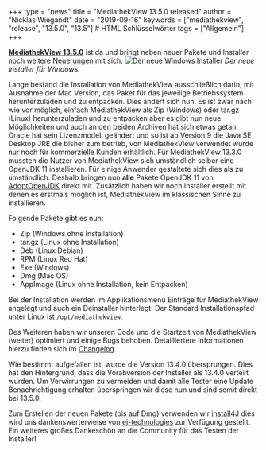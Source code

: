 +++
type = "news"
title = "MediathekView 13.5.0 released"
author = "Nicklas Wiegandt"
date = "2019-09-16"
keywords = ["mediathekview", "release", "13.5.0", "13.5"] # HTML Schlüsselwörter
tags = ["Allgemein"]
+++

**[MediathekView 13.5.0](https://mediathekview.de/download/)** ist da und bringt neben neuer Pakete und Installer noch weitere [Neuerungen](https://mediathekview.de/changelog/13-5-0/) mit sich.
![Der neue Windows Installer](/images/news/mediathekview-13_5-win-installer.png)
<em>Der neue Installer für Windows.</em>

Lange bestand die Installation von MediathekView ausschließlich darin, mit Ausnahme der Mac Version, das Paket für das jeweilige Betriebssystem herunterzuladen und zu entpacken. Dies ändert sich nun. Es ist zwar nach wie vor möglich, einfach MediathekView als Zip (Windows) oder tar.gz (Linux) herunterzuladen und zu entpacken aber es gibt nun neue Möglichkeiten und auch an den beiden Archiven hat sich etwas getan. Oracle hat sein Lizenzmodell geändert und so ist ab Version 9 die Java SE Desktop JRE die bisher zum betrieb, von MediathekView verwendet wurde nur noch für kommerzielle Kunden erhältlich. Für MediathekView 13.3.0 mussten die Nutzer von MediathekView sich umständlich selber eine OpenJDK 11 installieren. Für einige Anwender gestaltete sich dies als zu umständlich.
Deshalb bringen nun **alle** Pakete OpenJDK 11 von [AdoptOpenJDK](https://adoptopenjdk.net) direkt mit. Zusätzlich haben wir noch Installer erstellt mit denen es erstmals möglich ist, MediathekView im klassischen Sinne zu installieren.

Folgende Pakete gibt es nun:

* Zip (Windows ohne Installation)
* tar.gz (Linux ohne Installation)
* Deb (Linux Debian)
* RPM (Linux Red Hat)
* Exe (Windows)
* Dmg (Mac OS)
* AppImage (Linux ohne Installation, kein Entpacken)

Bei der Installation werden im Applikationsmenü Einträge für MediathekView angelegt und auch ein Deinstaller hinterlegt. Der Standard Installationspfad unter Linux ist `/opt/mediathekview`.

Des Weiteren haben wir unseren Code und die Startzeit von MediathekView (weiter) optimiert und einige Bugs behoben. Detailliertere Informationen hierzu finden sich im [Changelog](https://mediathekview.de/changelog/13-5-0/).

Wie bestimmt aufgefallen ist, wurde die Version 13.4.0 übersprungen. Dies hat den Hintergrund, dass die Vorabversion der Installer als 13.4.0 verteilt wurden. Um Verwirrungen zu vermeiden und damit alle Tester eine Update Benachrichtigung erhalten überspringen wir diese nun und sind somit direkt bei 13.5.0.

Zum Erstellen der neuen Pakete (bis auf Dmg) verwenden wir [install4J](https://www.ej-technologies.com/products/install4j/overview.html) dies wird uns dankenswerterweise von [ej-technologies](https://www.ej-technologies.com/) zur Verfügung gestellt. Ein weiteres großes Dankeschön an die Community für das Testen der Installer!
